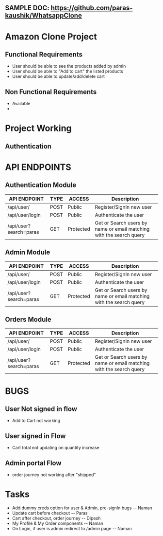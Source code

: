 ## SAMPLE DOC: https://github.com/paras-kaushik/WhatsappClone
# Amazon Clone Project
## Functional Requirements
- User should be able to see the products added by admin
- User should be able to "Add to cart" the listed products
- User should be able to update/add/delete cart
## Non Functional Requirements
- Available
-

# Project Working
 ## Authentication

# API ENDPOINTS
## Authentication Module
| API ENDPOINT        | TYPE    | ACCESS    | Description                     |
|---------------------|---------|-----------|---------------------------------|
| /api/user/          | POST    | Public    | Register/SignIn new user       |
| /api/user/login     | POST    | Public    | Authenticate the user          |
| /api/user?search=paras | GET | Protected | Get or Search users by name or email matching with the search query |

## Admin Module
| API ENDPOINT        | TYPE    | ACCESS    | Description                     |
|---------------------|---------|-----------|---------------------------------|
| /api/user/          | POST    | Public    | Register/SignIn new user       |
| /api/user/login     | POST    | Public    | Authenticate the user          |
| /api/user?search=paras | GET | Protected | Get or Search users by name or email matching with the search query |
## Orders Module

| API ENDPOINT        | TYPE    | ACCESS    | Description                     |
|---------------------|---------|-----------|---------------------------------|
| /api/user/          | POST    | Public    | Register/SignIn new user       |
| /api/user/login     | POST    | Public    | Authenticate the user          |
| /api/user?search=paras | GET | Protected | Get or Search users by name or email matching with the search query |
# BUGS
## User Not signed in flow
- Add to Cart not working

## User signed in Flow
- Cart total not updating on quantity increase
## Admin portal Flow
- order journey not working after "shipped"


# Tasks
- Add dummy creds option for user & Admin, pre-signIn bugs -- Naman
- Update cart before checkout -- Paras
- Cart after checkout, order journey -- Dipesh
- My Profile & My Order components -- Naman
- On Login, if user is admin redirect to /admin page -- Naman
